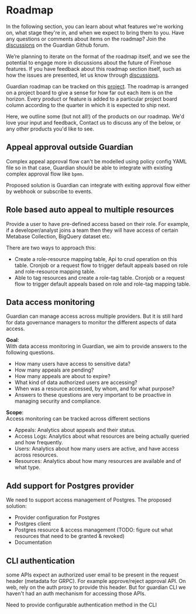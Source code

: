 # Roadmap

In the following section, you can learn about what features we're working on, what stage they're in, and when we expect to bring them to you. Have any questions or comments about items on the roadmap? Join the [discussions](https://github.com/orgs/goto/discussions) on the Guardian Github forum.

We’re planning to iterate on the format of the roadmap itself, and we see the potential to engage more in discussions about the future of Firehose features. If you have feedback about this roadmap section itself, such as how the issues are presented, let us know through [discussions](https://github.com/orgs/goto/discussions).

Guardian roadmap can be tracked on this [project](https://github.com/orgs/goto/projects/10/views/4). The roadmap is arranged on a project board to give a sense for how far out each item is on the horizon. Every product or feature is added to a particular project board column according to the quarter in which it is expected to ship next.

Here, we outline some (but not all!) of the products on our roadmap. We'd love your input and feedback, Contact us to discuss any of the below, or any other products you'd like to see.

## Appeal approval outside Guardian

Complex appeal approval flow can't be modelled using policy config YAML file so in that case, Guardian should be able to integrate with existing complex approval flow like `bpmn`.

Proposed solution is Guardian can integrate with exiting approval flow either by webhook or subscribe to events.

## Role based auto appeal to multiple resources

Provide a user to have pre-defined access based on their role. For example, if a developer/analyst joins a team then they will have access of certain Metabase Collection, BigQuery dataset etc.

There are two ways to approach this:
- Create a role-resource mapping table, Api to crud operation on this table. Cronjob or a request flow to trigger default appeals based on role and role-resource mapping table.
- Able to tag resources and create a role-tag table. Cronjob or a request flow to trigger default appeals based on role and role-tag mapping table.

## Data access monitoring

Guardian can manage access across multiple providers. But it is still hard for data governance managers to monitor the different aspects of data access.

**Goal**:<br/>
With data access monitoring in Guardian, we aim to provide answers to the following questions.
- How many users have access to sensitive data?
- How many appeals are pending?
- How many appeals are about to expire?
- What kind of data authorized users are accessing?
- When was a resource accessed, by whom, and for what purpose?
- Answers to these questions are very important to be proactive in managing security and compliance.

**Scope**:<br/>
Access monitoring can be tracked across different sections
- Appeals: Analytics about appeals and their status.
- Access Logs: Analytics about what resources are being actually queried and how frequently.
- Users: Analytics about how many users are active, and have access across resources.
- Resources: Analytics about how many resources are available and of what type.

## Add support for Postgres provider

We need to support access management of Postgres. The proposed solution:
- Provider configuration for Postgres
- Postgres client
- Postgres resource & access management (TODO: figure out what resources that need to be granted & revoked)
- Documentation

## CLI authentication

some APIs expect an authorized user email to be present in the request header (metadata for GRPC). For example approve/reject approval API. On web, rely on the auth proxy to provide this header. But for guardian CLI we haven't had an auth mechanism for accessing those APIs.

Need to provide configurable authentication method in the CLI